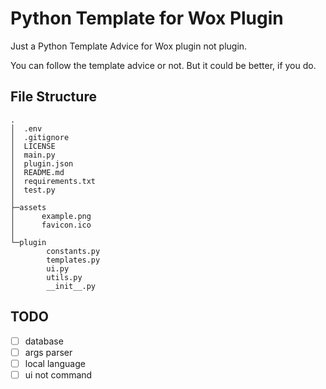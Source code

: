 # Python Template for Wox Plugin

Just a Python Template Advice for Wox plugin not plugin.

You can follow the template advice or not. But it could be better, if you do.

## File Structure

```
.
│  .env
│  .gitignore
│  LICENSE
│  main.py
│  plugin.json
│  README.md
│  requirements.txt
│  test.py
│
├─assets
│      example.png
│      favicon.ico
│
└─plugin
        constants.py
        templates.py
        ui.py
        utils.py
        __init__.py
```

## TODO

- [ ] database
- [ ] args parser
- [ ] local language
- [ ] ui not command
